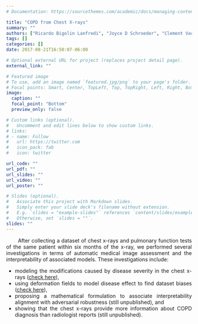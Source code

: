 ```yaml
---
# Documentation: https://sourcethemes.com/academic/docs/managing-content/

title: "COPD from Chest X-rays"
summary: ""
authors: ["Ricardo Bigolin Lanfredi", "Joyce D Schroeder", "Clement Vachet", "Vivek Srikumar", "Jessica Chan", "Tao Li", "Robert Paine", "Tolga Tasdizen"]
tags: []
categories: []
date: 2017-08-21T16:50:07-06:00

# Optional external URL for project (replaces project detail page).
external_link: ""

# Featured image
# To use, add an image named `featured.jpg/png` to your page's folder.
# Focal points: Smart, Center, TopLeft, Top, TopRight, Left, Right, BottomLeft, Bottom, BottomRight.
image:
  caption: ""
  focal_point: "Bottom"
  preview_only: false

# Custom links (optional).
#   Uncomment and edit lines below to show custom links.
# links:
# - name: Follow
#   url: https://twitter.com
#   icon_pack: fab
#   icon: twitter

url_code: ""
url_pdf: ""
url_slides: ""
url_video: ""
url_poster: ""

# Slides (optional).
#   Associate this project with Markdown slides.
#   Simply enter your slide deck's filename without extension.
#   E.g. `slides = "example-slides"` references `content/slides/example-slides.md`.
#   Otherwise, set `slides = ""`.
slides: ""
---
```

<div style="text-align: justify "> &nbsp;&nbsp;&nbsp;&nbsp;&nbsp;&nbsp; After collecting a dataset of chest x-rays and pulmonary function tests of the same patient within six months of the x-ray, we performed several investigations in terms of automatic medical image assessment and the interpretability of associated models. These investigations include: 
<ul>
     <li> modeling the modifications caused by disease severity in the chest x-rays (<a href="/publication/lanfredi-2019-adversarial/">check here</a>),</li>
     <li> using deformation fields to model disease effect to find dataset biases (<a href="/publication/lanfredi-2020-flow/">check here</a>),</li>
     <li> proposing a mathematical formulation to associate interpretability alignment with adversarial robustness (still unpublished), and </li>
     <li> showing that the chest x-rays provide more information about COPD diagnosis than radiologist reports (still unpublished).</li>
 </ul>
 </div>